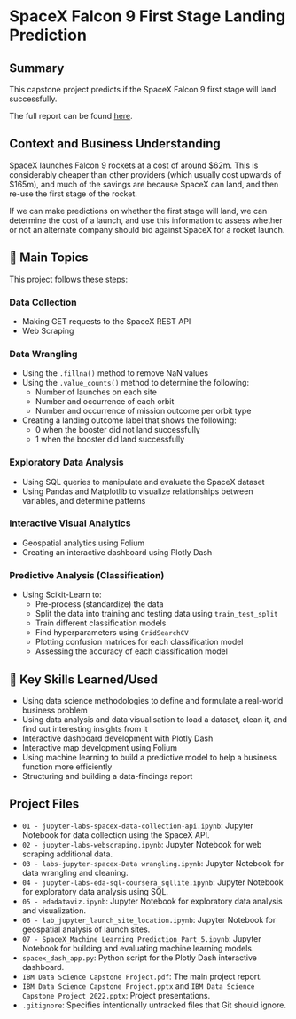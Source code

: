 # SpaceX Falcon 9 First Stage Landing Prediction

## Summary

This capstone project predicts if the SpaceX Falcon 9 first stage will land successfully.

The full report can be found [here](IBM%20Data%20Science%20Capstone%20Project.pdf). 

## Context and Business Understanding

SpaceX launches Falcon 9 rockets at a cost of around $62m. This is considerably cheaper than other providers (which usually cost upwards of $165m), and much of the savings are because SpaceX can land, and then re-use the first stage of the rocket.

If we can make predictions on whether the first stage will land, we can determine the cost of a launch, and use this information to assess whether or not an alternate company should bid against SpaceX for a rocket launch.

## 📑 Main Topics

This project follows these steps:

### Data Collection
* Making GET requests to the SpaceX REST API
* Web Scraping

### Data Wrangling
* Using the `.fillna()` method to remove NaN values
* Using the `.value_counts()` method to determine the following:
    * Number of launches on each site
    * Number and occurrence of each orbit
    * Number and occurrence of mission outcome per orbit type
* Creating a landing outcome label that shows the following:
    * 0 when the booster did not land successfully
    * 1 when the booster did land successfully

### Exploratory Data Analysis
* Using SQL queries to manipulate and evaluate the SpaceX dataset
* Using Pandas and Matplotlib to visualize relationships between variables, and determine patterns

### Interactive Visual Analytics
* Geospatial analytics using Folium
* Creating an interactive dashboard using Plotly Dash

### Predictive Analysis (Classification)
* Using Scikit-Learn to:
    * Pre-process (standardize) the data
    * Split the data into training and testing data using `train_test_split`
    * Train different classification models
    * Find hyperparameters using `GridSearchCV`
    * Plotting confusion matrices for each classification model
    * Assessing the accuracy of each classification model

## 🔑 Key Skills Learned/Used
* Using data science methodologies to define and formulate a real-world business problem
* Using data analysis and data visualisation to load a dataset, clean it, and find out interesting insights from it
* Interactive dashboard development with Plotly Dash
* Interactive map development using Folium
* Using machine learning to build a predictive model to help a business function more efficiently
* Structuring and building a data-findings report

## Project Files

*   `01 - jupyter-labs-spacex-data-collection-api.ipynb`: Jupyter Notebook for data collection using the SpaceX API.
*   `02 - jupyter-labs-webscraping.ipynb`: Jupyter Notebook for web scraping additional data.
*   `03 - labs-jupyter-spacex-Data wrangling.ipynb`: Jupyter Notebook for data wrangling and cleaning.
*   `04 - jupyter-labs-eda-sql-coursera_sqllite.ipynb`: Jupyter Notebook for exploratory data analysis using SQL.
*   `05 - edadataviz.ipynb`: Jupyter Notebook for exploratory data analysis and visualization.
*   `06 - lab_jupyter_launch_site_location.ipynb`: Jupyter Notebook for geospatial analysis of launch sites.
*   `07 - SpaceX_Machine Learning Prediction_Part_5.ipynb`: Jupyter Notebook for building and evaluating machine learning models.
*   `spacex_dash_app.py`: Python script for the Plotly Dash interactive dashboard.
*   `IBM Data Science Capstone Project.pdf`: The main project report.
*   `IBM Data Science Capstone Project.pptx` and `IBM Data Science Capstone Project 2022.pptx`: Project presentations.
*   `.gitignore`: Specifies intentionally untracked files that Git should ignore. 